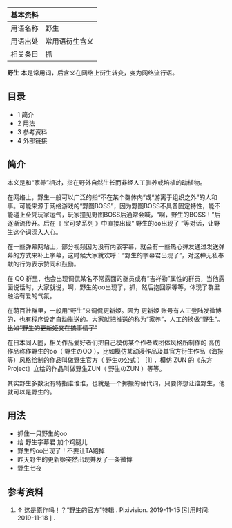 |  **基本资料**  ||
|---|---|
|用语名称  |  野生   |
|用语出处  |  常用语衍生含义   |
|相关条目  |  抓   |
  
**野生** 本是常用词，后含义在网络上衍生转变，变为网络流行语。

##  目录

  * 1  简介 
  * 2  用法 
  * 3  参考资料 
  * 4  外部链接 

##  简介

本义是和“家养”相对，指在野外自然生长而非经人工驯养或培植的动植物。

在网络上，野生一般可以广泛的指“不在某个群体内”或“游离于组织之外”的人和事。可能来源于网络游戏的“野图BOSS”，因为野图BOSS不具备固定特性，能不能碰上全凭玩家运气，玩家撞见野图BOSS后通常会喊，“啊，野生的BOSS！”后逐渐流传开。后在《
宝可梦系列  》中直接出现“  野生的oo出现了  ”等对话，让野生这个词深入人心。

在一些弹幕网站上，部分视频因为没有内嵌字幕，就会有一些热心弹友通过发送弹幕的方式来补上字幕，这时候大家就欢呼：“野生的字幕君出现了”，对这种无私奉献的行为表示赞同和鼓励。

在  QQ
群里，也会出现调侃某名不常露面的群员或有“吉祥物”属性的群员，当他露面说话时，大家就说，啊，野生的oo出现了，抓，然后抱回家等等，体现了群里融洽有爱的气氛。

在萌百社群里，一般用“野生”来调侃更新姬。因为  更新姬  账号有人工登陆发微博的，也有程序设定自动推送的。大家就把推送的称为“家养”，人工的换做“野生”。
~~比如“野生的更新姬又在搞事情了”~~

在日本同人圈，相关作品爱好者们把自己模仿某个作者或团体风格所制作的  高仿  作品称作野生的oo（  野生のOO
），比如模仿某动漫作品及其官方衍生作品（海报等）风格绘制的作品叫做野生官方（  野生の公式  ）  [1]  ，模仿  ZUN
的《东方Project》立绘的作品叫做野生ZUN（  野生のZUN  ）等等。

其实野生多数没有特指谁谁谁，也就是一个揶揄的替代词，只要你想让谁野生，他就可以是野生的。

##  用法

  * 抓住一只野生的oo 
  * 给  野生字幕君  加个鸡腿儿 
  * 野生的oo出现了！不要让TA跑掉 
  * 昨天野生的更新姬突然出现并发了一条微博 
  * 野生七夜 

##  参考资料

  1. ↑  这是原作吗！？“野生的官方”特辑  . Pixivision. 2019-11-15  [引用时间:  2019-11-18  ]  . 